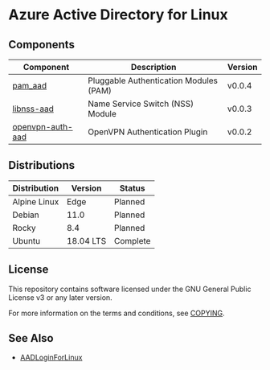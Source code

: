 # Azure Active Directory for Linux

## Components

| Component                                                             | Description                            | Version |
| --------------------------------------------------------------------- | -------------------------------------- | ------- |
| [pam_aad](https://github.com/aad-for-linux/pam_aad)                   | Pluggable Authentication Modules (PAM) | v0.0.4  |
| [libnss-aad](https://github.com/aad-for-linux/libnss-aad)             | Name Service Switch (NSS) Module       | v0.0.3  |
| [openvpn-auth-aad](https://github.com/aad-for-linux/openvpn-auth-aad) | OpenVPN Authentication Plugin          | v0.0.2  |

## Distributions

| Distribution    | Version     | Status    |
| --------------- | ----------- | --------- |
| Alpine Linux    | Edge        | Planned   |
| Debian          | 11.0        | Planned   |
| Rocky           | 8.4         | Planned   |
| Ubuntu          | 18.04 LTS   | Complete  |

## License

This repository contains software licensed under the GNU General Public License v3 or any later version.

For more information on the terms and conditions, see [COPYING](https://raw.githubusercontent.com/aad-for-linux/aad-for-linux/master/COPYING).

## See Also

- [AADLoginForLinux](https://docs.microsoft.com/en-us/azure/virtual-machines/linux/login-using-aad)

